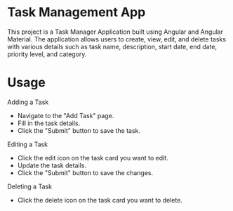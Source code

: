 
# Task Management App

This project is a Task Manager Application built using Angular and Angular Material. The application allows users to create, view, edit, and delete tasks with various details such as task name, description, start date, end date, priority level, and category.

# Usage

Adding a Task

- Navigate to the "Add Task" page.
- Fill in the task details.
- Click the "Submit" button to save the task.

Editing a Task

- Click the edit icon on the task card you want to edit.
- Update the task details.
- Click the "Submit" button to save the changes.

Deleting a Task

- Click the delete icon on the task card you want to delete.
